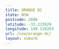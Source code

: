 ```yaml
---
title: ORANGE DC
state: NSW
postcode: 2800
latitude: -33.233929
longitude: 149.116263
url: /nsw/orange-dc/
layout: suburb
---
```

